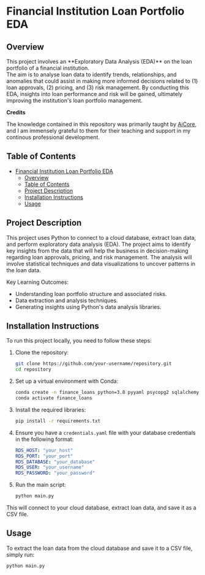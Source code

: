 # Financial Institution Loan Portfolio EDA

## Overview

<p>This project involves an **Exploratory Data Analysis (EDA)** on the loan portfolio of a financial institution.<br>The aim is to analyse loan data to identify trends, relationships, and anomalies that could assist in making more informed decisions related to (1) loan approvals, (2) pricing, and (3) risk management. By conducting this EDA, insights into loan performance and risk will be gained, ultimately improving the institution's loan portfolio management.</p>

**Credits**
<p>The knowledge contained in this repository was primarily taught by <a href='https://www.theaicore.com' > AiCore</a>, and I am immensely grateful to them for their teaching and support in my continous professional development.</p>

## Table of Contents

- [Financial Institution Loan Portfolio EDA](#financial-institution-loan-portfolio-eda)
  - [Overview](#overview)
  - [Table of Contents](#table-of-contents)
  - [Project Description](#project-description)
  - [Installation Instructions](#installation-instructions)
  - [Usage](#usage)

## Project Description

This project uses Python to connect to a cloud database, extract loan data, and perform exploratory data analysis (EDA). The project aims to identify key insights from the data that will help the business in decision-making regarding loan approvals, pricing, and risk management. The analysis will involve statistical techniques and data visualizations to uncover patterns in the loan data.

Key Learning Outcomes:
- Understanding loan portfolio structure and associated risks.
- Data extraction and analysis techniques.
- Generating insights using Python's data analysis libraries.

## Installation Instructions

To run this project locally, you need to follow these steps:

1. Clone the repository:
    ```bash
    git clone https://github.com/your-username/repository.git
    cd repository
    ```

2. Set up a virtual environment with Conda:
    ```bash
    conda create -n finance_loans python=3.8 pyyaml psycopg2 sqlalchemy pandas
    conda activate finance_loans
    ```

3. Install the required libraries:
    ```bash
    pip install -r requirements.txt
    ```

4. Ensure you have a `credentials.yaml` file with your database credentials in the following format:
    ```yaml
    RDS_HOST: "your_host"
    RDS_PORT: "your_port"
    RDS_DATABASE: "your_database"
    RDS_USER: "your_username"
    RDS_PASSWORD: "your_password"
    ```

5. Run the main script:
    ```bash
    python main.py
    ```

This will connect to your cloud database, extract loan data, and save it as a CSV file.

## Usage

To extract the loan data from the cloud database and save it to a CSV file, simply run:

```bash
python main.py
